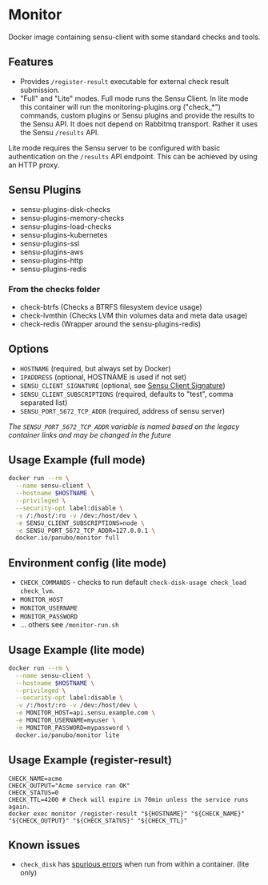 # Monitor

Docker image containing sensu-client with some standard checks and tools.

## Features

- Provides `/register-result` executable for external check result submission.
- "Full" and "Lite" modes. Full mode runs the Sensu Client. In lite mode this container will run the monitoring-plugins.org ("check_*") commands, custom plugins or Sensu plugins and provide the results to the Sensu API. It does not depend on Rabbitmq transport. Rather it uses the Sensu `/results` API.

Lite mode requires the Sensu server to be configured with basic authentication on the `/results` API endpoint. This can be achieved by using an HTTP proxy.

## Sensu Plugins

* sensu-plugins-disk-checks
* sensu-plugins-memory-checks
* sensu-plugins-load-checks
* sensu-plugins-kubernetes
* sensu-plugins-ssl
* sensu-plugins-aws
* sensu-plugins-http
* sensu-plugins-redis

### From the checks folder

* check-btrfs (Checks a BTRFS filesystem device usage)
* check-lvmthin (Checks LVM thin volumes data and meta data usage)
* check-redis (Wrapper around the sensu-plugins-redis)

## Options

* `HOSTNAME` (required, but always set by Docker)
* `IPADDRESS` (optional, HOSTNAME is used if not set)
* `SENSU_CLIENT_SIGNATURE` (optional, see [Sensu Client Signature](https://sensuapp.org/docs/latest/reference/clients.html#client-signature))
* `SENSU_CLIENT_SUBSCRIPTIONS` (required, defaults to "test", comma separated list)
* `SENSU_PORT_5672_TCP_ADDR` (required, address of sensu server)

_The `SENSU_PORT_5672_TCP_ADDR` variable is named based on the legacy container links and may be changed in the future_

## Usage Example (full mode)

```bash
docker run --rm \
  --name sensu-client \
  --hostname $HOSTNAME \
  --privileged \
  --security-opt label:disable \
  -v /:/host/:ro -v /dev:/host/dev \
  -e SENSU_CLIENT_SUBSCRIPTIONS=node \
  -e SENSU_PORT_5672_TCP_ADDR=127.0.0.1 \
  docker.io/panubo/monitor full
```

## Environment config (lite mode)

- `CHECK_COMMANDS` - checks to run default `check-disk-usage check_load check_lvm`.
- `MONITOR_HOST`
- `MONITOR_USERNAME`
- `MONITOR_PASSWORD`
- ... others see `/monitor-run.sh`

## Usage Example (lite mode)

```bash
docker run --rm \
  --name sensu-client \
  --hostname $HOSTNAME \
  --privileged \
  --security-opt label:disable \
  -v /:/host/:ro -v /dev:/host/dev \
  -e MONITOR_HOST=api.sensu.example.com \
  -e MONITOR_USERNAME=myuser \
  -e MONITOR_PASSWORD=mypassword \
  docker.io/panubo/monitor lite
```

## Usage Example (register-result)

```
CHECK_NAME=acme
CHECK_OUTPUT="Acme service ran OK"
CHECK_STATUS=0
CHECK_TTL=4200 # Check will expire in 70min unless the service runs again.
docker exec monitor /register-result "${HOSTNAME}" "${CHECK_NAME}" "${CHECK_OUTPUT}" "${CHECK_STATUS}" "${CHECK_TTL}"
```

## Known issues

- `check_disk` has [spurious errors](https://github.com/monitoring-plugins/monitoring-plugins/issues/847) when run from within a container. (lite only)
